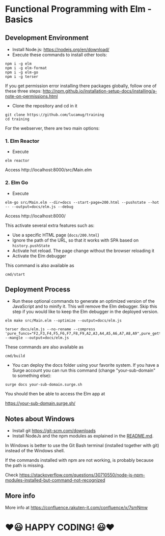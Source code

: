 # Functional Programming with Elm - Basics

## Development Environment

* Install Node.js: https://nodejs.org/en/download/
* Execute these commands to install other tools:

```
npm i -g elm
npm i -g elm-format
npm i -g elm-go
npm i -g terser
```

If you get permission error installing there packages globally, follow one of these three steps: http://npm.github.io/installation-setup-docs/installing/a-note-on-permissions.html

* Clone the repository and cd in it

```
git clone https://github.com/lucamug/training
cd training
```

For the webserver, there are two main options:

### 1. Elm Reactor

* Execute

```
elm reactor
```

Access http://localhost:8000/src/Main.elm

### 2. Elm Go

* Execute

```
elm-go src/Main.elm --dir=docs --start-page=200.html --pushstate --hot -- --output=docs/elm.js --debug
```

Access http://localhost:8000/

This activate several extra features such as:

* Use a specific HTML page (`docs/200.html`)
* Ignore the path of the URL, so that it works with SPA based on `history.pushState`
* Activate hot reload. The page change without the browser reloading it
* Activate the Elm debugger

This command is also available as

```
cmd/start
```

## Deployment Process

* Run these optional commands to generate an optimized version of the JavaScript and to minify it. This will remove the Elm debugger. Skip this step if you would like to keep the Elm debugger in the deployed version.

```
elm make src/Main.elm --optimize --output=docs/elm.js

terser docs/elm.js --no-rename --compress 'pure_funcs="F2,F3,F4,F5,F6,F7,F8,F9,A2,A3,A4,A5,A6,A7,A8,A9",pure_getters=true,keep_fargs=false,unsafe_comps=true,unsafe=true,passes=2' --mangle --output=docs/elm.js
```

These commands are also available as

```
cmd/build
```

* You can deploy the docs folder using your favorite system. If you have a Surge account you can run this command (change "your-sub-domain" to something else):

```
surge docs your-sub-domain.surge.sh
```

You should then be able to access the Elm app at

https://your-sub-domain.surge.sh/


## Notes about Windows

* Install git https://git-scm.com/downloads
* Install NodeJs and the npm modules as explained in the [README.md](README.md).

In Windows is better to use the Git Bash terminal (installed together with git) instead of the Windows shell.

If the commands installed with npm are not working, is probably because the path is missing.

Check https://stackoverflow.com/questions/30710550/node-js-npm-modules-installed-but-command-not-recognized

## More info

More info at https://confluence.rakuten-it.com/confluence/x/7smNmw

# **❤️😃 HAPPY CODING! 😃❤️**

